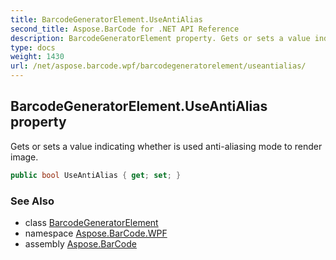 ```yaml
---
title: BarcodeGeneratorElement.UseAntiAlias
second_title: Aspose.BarCode for .NET API Reference
description: BarcodeGeneratorElement property. Gets or sets a value indicating whether is used antialiasing mode to render image
type: docs
weight: 1430
url: /net/aspose.barcode.wpf/barcodegeneratorelement/useantialias/
---
```

## BarcodeGeneratorElement.UseAntiAlias property

Gets or sets a value indicating whether is used anti-aliasing mode to render image.

```csharp
public bool UseAntiAlias { get; set; }
```

### See Also

* class [BarcodeGeneratorElement](../)
* namespace [Aspose.BarCode.WPF](../../../aspose.barcode.wpf/)
* assembly [Aspose.BarCode](../../../)


